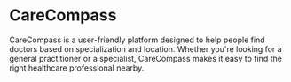 # CareCompass
CareCompass is a user-friendly platform designed to help people find doctors based on specialization and location. Whether you're looking for a general practitioner or a specialist, CareCompass makes it easy to find the right healthcare professional nearby.
